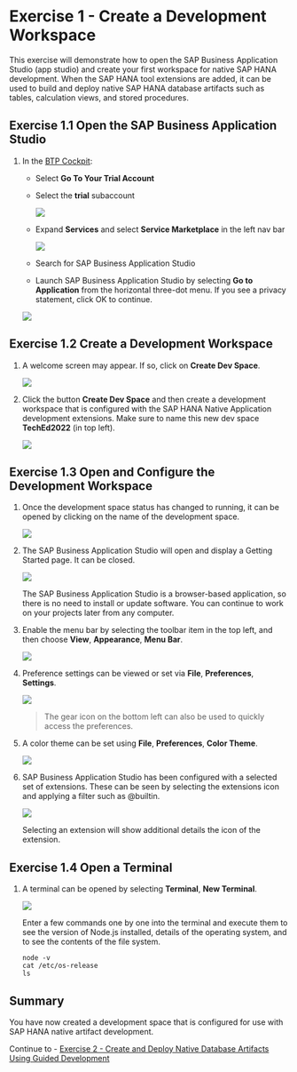 # Exercise 1 - Create a Development Workspace

This exercise will demonstrate how to open the SAP Business Application Studio (app studio) and create your first workspace for native SAP HANA development.  When the SAP HANA tool extensions are added, it can be used to build and deploy native SAP HANA database artifacts such as tables, calculation views, and stored procedures.  

## Exercise 1.1 Open the SAP Business Application Studio

1. In the [BTP Cockpit](https://account.hanatrial.ondemand.com/trial/#/home/trial):
   * Select **Go To Your Trial Account**
   * Select the **trial** subaccount

       ![](images/TrialSubAccount.png)

   * Expand **Services** and select **Service Marketplace** in the left nav bar
    
       ![](images/ServiceMarketPlace.png)

   * Search for SAP Business Application Studio
   * Launch SAP Business Application Studio by selecting **Go to Application** from the horizontal three-dot menu.  If you see a privacy statement, click OK to continue.
    
    ![](images/create-or-open.png)

## Exercise 1.2 Create a Development Workspace

1. A welcome screen may appear.  If so, click on **Create Dev Space**.

    ![](images/Welcome-screen.png)

2. Click the button **Create Dev Space** and then create a development workspace that is configured with the SAP HANA Native Application development extensions.  Make sure to name this new dev space **TechEd2022** (in top left).

    ![](images/workspace.png)

## Exercise 1.3 Open and Configure the Development Workspace

1. Once the development space status has changed to running, it can be opened by clicking on the name of the development space.

    ![](images/started.png)

2. The SAP Business Application Studio will open and display a Getting Started page.  It can be closed.

    ![](images/Welcome2.png)

    The SAP Business Application Studio is a browser-based application, so there is no need to install or update software.  You can continue to work on your projects later from any computer.

3. Enable the menu bar by selecting the toolbar item in the top left, and then choose **View**, **Appearance**, **Menu Bar**.

    ![](images/MenuBar.png)

3. Preference settings can be viewed or set via **File**, **Preferences**, **Settings**.  

    ![](images/preferences.png)

    >The gear icon on the bottom left can also be used to quickly access the preferences.

4. A color theme can be set using **File**, **Preferences**, **Color Theme**.

    ![](images/color-theme.png)

5. SAP Business Application Studio has been configured with a selected set of extensions.  These can be seen by selecting the extensions icon and applying a filter such as @builtin.

    ![](images/extensions.png)

    Selecting an extension will show additional details the icon of the extension.   

## Exercise 1.4 Open a Terminal

1. A terminal can be opened by selecting **Terminal**, **New Terminal**.

    ![](images/terminal.png)

    Enter a few commands one by one into the terminal and execute them to see the version of Node.js installed, details of the operating system, and to see the contents of the file system.

    ```
    node -v
    cat /etc/os-release
    ls
    ```


## Summary

You have now created a development space that is configured for use with SAP HANA native artifact development.

Continue to - [Exercise 2 - Create and Deploy Native Database Artifacts Using Guided Development](../ex2/README.md)

